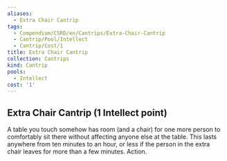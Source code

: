 ```yaml
---
aliases:
  - Extra Chair Cantrip
tags:
  - Compendium/CSRD/en/Cantrips/Extra-Chair-Cantrip
  - Cantrip/Pool/Intellect
  - Cantrip/Cost/1
title: Extra Chair Cantrip
collection: Cantrips
kind: Cantrip
pools:
  - Intellect
cost: '1'
---
```

## Extra Chair Cantrip  (1 Intellect point)  
A table you touch somehow has room (and a chair) for one more person to comfortably sit there without affecting anyone else at the table. This lasts anywhere from ten minutes to an hour, or less if the person in the extra chair leaves for more than a few minutes. Action.   
  
  
